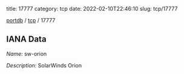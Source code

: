 title: 17777
category: tcp
date: 2022-02-10T22:46:10
slug: tcp/17777

[portdb](/) / [tcp](/category/tcp.html) / 17777


## IANA Data

_Name:_ sw-orion

_Description:_ SolarWinds Orion

